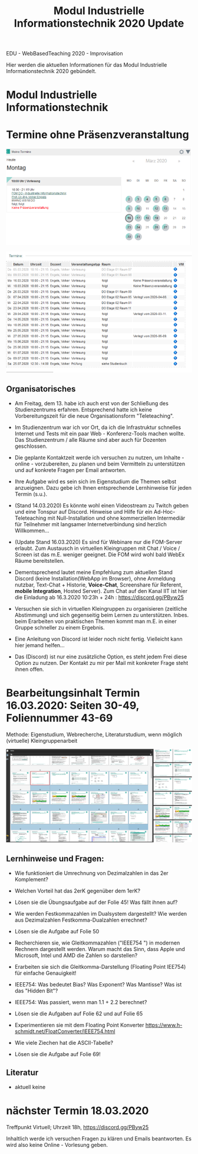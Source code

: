 ﻿---
layout: post
title: Modul Industrielle Informationstechnik 2020 Update

--- 

EDU - WebBasedTeaching 2020 - Improvisation 

Hier werden die aktuellen Informationen für das Modul Industrielle Informationstechnik 2020 gebündelt.

# Modul Industrielle Informationstechnik

# Termine ohne Präsenzveranstaltung 

![2020 03 16 Fom Iit Termin](/pic/2020-03-16-fom-iit-termin.png)

![2020 03 16 Fom Iit Termine](/pic/2020-03-16-fom-iit-termine.png)

## Organisatorisches 

- Am Freitag, dem 13. habe ich auch erst von der Schließung des Studienzentrums erfahren. Entsprechend hatte ich keine Vorbereitungszeit für die neue Organisationsform "Teleteaching".

- Im Studienzentrum war ich vor Ort, da ich die Infrastruktur schnelles Internet und Tests mit ein paar Web - Konferenz-Tools machen wollte. Das Studienzentrum / alle Räume sind aber auch für Dozenten geschlossen. 

 - Die geplante Kontaktzeit werde ich versuchen zu nutzen, um Inhalte - online - vorzubereiten, zu planen und beim Vermitteln zu unterstützen und  auf konkrete Fragen per Email antworten.

- Ihre Aufgabe wird es sein sich im Eigenstudium die Themen selbst anzueignen. Dazu gebe ich Ihnen entsprechende Lernhinweise für jeden Termin (s.u.).

- (Stand 14.03.2020) Es könnte wohl einen Videostream zu Twitch geben und eine Tonspur auf Discord. Hinweise und Hilfe für ein Ad-Hoc-Teleteaching mit Null-Installation und ohne kommerziellen Intermediär für Teilnehmer mit langsamer Internetverbindung sind herzlich Willkommen... 

- (Update Stand 16.03.2020) Es sind für Webinare nur die FOM-Server erlaubt. Zum Austausch in virtuellen Kleingruppen mit Chat / Voice / Screen ist das m.E. weniger geeignet. Die FOM wird wohl bald WebEx Räume bereitstellen. 

- Dementsprechend lautet meine Empfehlung zum aktuellen Stand Discord (keine Installation(WebApp im Browser), ohne  Anmeldung nutzbar, Text-Chat + Historie, **Voice-Chat**, Screenshare für Referent, **mobile Integration**, Hosted Server). Zum Chat auf den Kanal IIT ist hier die Einladung ab 16.3.2020 10:23h + 24h : https://discord.gg/PByw25

- Versuchen sie sich in virtuellen Kleingruppen zu organisieren (zeitliche Abstimmung) und sich gegenseitig beim Lernen zu unterstützen. Inbes. beim Erarbeiten von praktischen Themen kommt man m.E. in einer Gruppe schneller zu einem Ergebnis. 

- Eine Anleitung von Discord ist leider noch nicht fertig. Vielleicht kann hier jemand helfen... 

- Das (Discord) ist nur eine zusätzliche Option, es steht jedem Frei diese Option zu nutzen. Der Kontakt zu mir per Mail mit konkreter Frage steht ihnen offen. 
 

# Bearbeitungsinhalt Termin 16.03.2020: Seiten 30-49, Foliennummer 43-69

Methode: Eigenstudium, Webrecherche, Literaturstudium, wenn möglich (virtuelle) Kleingruppenarbeit 

![2020 03 16 Fom Iit Termin Folien](/pic/2020-03-16-fom-iit-termin-folien.png)

## Lernhinweise und Fragen: 

- Wie funktioniert die Umrechnung von Dezimalzahlen in das 2er Komplement? 
- Welchen Vorteil hat das 2erK gegenüber dem 1erK? 
- Lösen sie die Übungsaufgabe auf der Folie 45! Was fällt ihnen auf? 
- Wie werden Festkommazahlen im Dualsystem dargestellt? Wie werden aus Dezimalzahlen Festkomma-Dualzahlen errechnet? 
- Lösen sie die Aufgabe auf Folie 50 
- Recherchieren sie, wie Gleitkommazahlen ("IEEE754 ")  in modernen Rechnern dargestellt werden. Warum macht das Sinn, dass Apple und Microsoft, Intel und AMD die Zahlen so darstellen? 
- Erarbeiten sie sich die Gleitkomma-Darstellung (Floating Point IEE754) für einfache Genauigkeit!
- IEEE754: Was bedeutet Bias? Was Exponent? Was Mantisse? Was ist das "Hidden Bit"? 
- IEEE754: Was passiert, wenn man 1.1 + 2.2 berechnet? 
- Lösen sie die Aufgaben auf Folie 62 und auf Folie 65 
- Experimentieren sie mit dem Floating Point Konverter <https://www.h-schmidt.net/FloatConverter/IEEE754.html> 

- Wie viele Ziechen hat die ASCII-Tabelle? 
- Lösen sie die Aufgabe auf Folie 69!


## Literatur 

- aktuell keine 


# nächster Termin 18.03.2020 

Treffpunkt Virtuell; Uhrzeit 18h, https://discord.gg/PByw25 
 
Inhaltlich werde ich versuchen Fragen zu klären und Emails beantworten. Es wird also keine Online - Vorlesung geben. 
